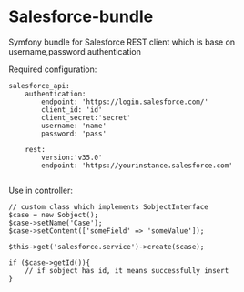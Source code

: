 # Salesforce-bundle
Symfony bundle for Salesforce REST client which is base on username,password authentication


Required configuration:
```
salesforce_api:
    authentication:
        endpoint: 'https://login.salesforce.com/'
        client_id: 'id'
        client_secret:'secret'
        username: 'name'
        password: 'pass'
    
    rest:
        version:'v35.0'
        endpoint: 'https://yourinstance.salesforce.com'
        
```

Use in controller:

```
// custom class which implements SobjectInterface
$case = new Sobject();
$case->setName('Case');
$case->setContent(['someField' => 'someValue']);

$this->get('salesforce.service')->create($case);

if ($case->getId()){
    // if sobject has id, it means successfully insert
}
```